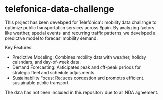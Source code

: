 # telefonica-data-challenge

This project has been developed for Telefónica's mobility data challange to optimize public transportation services across Spain. By analyzing factors like weather, special events, and recurring traffic patterns, we developed a predictive model to forecast mobility demand.

Key Features:
* Predictive Modeling: Combines mobility data with weather, holiday calendars, and day-of-week data.
* Demand Forecasting: Anticipates peak and off-peak periods for strategic fleet and schedule adjustments.
* Sustainability Focus: Reduces congestion and promotes efficient, sustainable public transport.

The data has not been included in this repository due to an NDA agreement.
